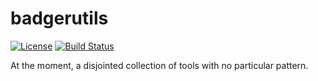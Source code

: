 # badgerutils

[![License](https://img.shields.io/badge/License-Apache%202.0-blue.svg)](https://opensource.org/licenses/Apache-2.0)
[![Build Status](https://travis-ci.org/badgerwithagun/badgerutils.svg?branch=master)](https://travis-ci.org/badgerwithagun/badgerutils)

At the moment, a disjointed collection of tools with no particular pattern.
